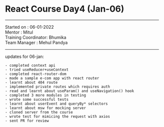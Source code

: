 # React Course Day4 (Jan-06)

<hr>
Started on : 06-01-2022<br>
Mentor : Mitul <br>
Training Coordinator: Bhumika<br>
Team Manager : Mehul Pandya
<hr>

updates for 06-jan: <br>

    - completed context api
    - tried useReducer+useContext
    - completed react-router-dom
    - made a sample e-com app with react router
    - learnt about 404 route
    - implemented private routes which requires auth
    - read and learnt about useParam() and useNavigation() hook
    - completed 3 more modules in testing
    - wrote some successful tests
    - learnt about userEvent and queryBy* selectors
    - learnt about msw for mocking server
    - cloned server from the course
    - wrote test for mimicing the request with axios
    - sent PR for review